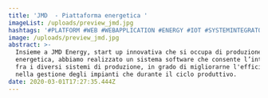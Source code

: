 ```yaml
---
title: 'JMD  - Piattaforma energetica '
imageList: /uploads/preview_jmd.jpg
hashtags: '#PLATFORM #WEB #WEBAPPLICATION #ENERGY #IOT #SYSTEMINTEGRATOR'
image: /uploads/preview_jmd.jpg
abstract: >-
  Insieme a JMD Energy, start up innovativa che si occupa di produzione
  energetica, abbiamo realizzato un sistema software che consente l’interazione
  fra i diversi sistemi di produzione, in grado di migliorarne l'efficienza sia
  nella gestione degli impianti che durante il ciclo produttivo.
date: 2020-03-01T17:27:35.444Z
---
```

